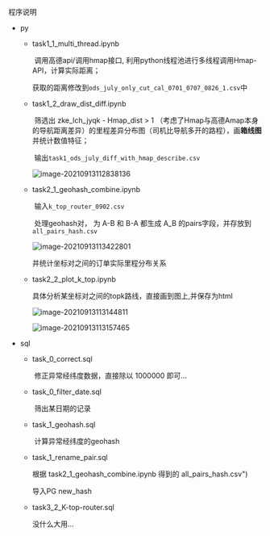 程序说明

- py

  - task1_1_multi_thread.ipynb

      ​	调用高德api/调用hmap接口, 利用python线程池进行多线程调用Hmap-API，计算实际距离；

      ​	获取的距离修改到`ods_july_only_cut_cal_0701_0707_0826_1.csv`中

  - task1_2_draw_dist_diff.ipynb

    ​    筛选出 zke_lch_jyqk - Hmap_dist > 1 （考虑了Hmap与高德Amap本身的导航距离差异）的里程差异分布图（司机比导航多开的路程），画**箱线图**并统计数值特征；

    ​	输出`task1_ods_july_diff_with_hmap_describe.csv`

    ![image-20210913112838136](C:\Users\zhengqiushi\AppData\Roaming\Typora\typora-user-images\image-20210913112838136.png)

  - task2_1_geohash_combine.ipynb

    ​	输入`k_top_router_0902.csv`
    
    ​	处理geohash对， 为 A-B 和 B-A 都生成 A_B 的pairs字段，并存放到 `all_pairs_hash.csv`
    
    ![image-20210913113422801](C:\Users\zhengqiushi\AppData\Roaming\Typora\typora-user-images\image-20210913113422801.png)
    
    并统计坐标对之间的订单实际里程分布关系
    
    
    
  - task2_2_plot_k_top.ipynb

      具体分析某坐标对之间的topk路线，直接画到图上,并保存为html

      ![image-20210913113144811](C:\Users\zhengqiushi\AppData\Roaming\Typora\typora-user-images\image-20210913113144811.png)

      ![image-20210913113157465](C:\Users\zhengqiushi\AppData\Roaming\Typora\typora-user-images\image-20210913113157465.png)

- sql

  - task_0_correct.sql

     ​	修正异常经纬度数据，直接除以 1000000 即可...

  - task_0_filter_date.sql

    ​	筛出某日期的记录

  - task_1_geohash.sql

     ​	计算异常经纬度的geohash

  - task_1_rename_pair.sql

     根据 task2_1_geohash_combine.ipynb 得到的 all_pairs_hash.csv") 

      导入PG new_hash

  - task3_2_K-top-router.sql

     没什么大用...